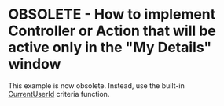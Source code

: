 # OBSOLETE - How to implement Controller or Action that will be active only in the "My Details" window

This example is now obsolete. Instead, use the built-in [CurrentUserId](https://docs.devexpress.com/eXpressAppFramework/113307/filtering/in-list-view/function-criteria-operators) criteria function.